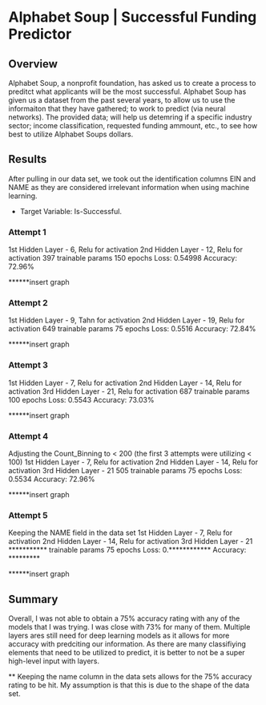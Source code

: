 # Alphabet Soup | Successful Funding Predictor

## Overview
Alphabet Soup, a nonprofit foundation, has asked us to create a process to preditct what applicants will be the most successful.  Alphabet Soup has given us a dataset from the past several years, to allow us to use the informaiton that they have gathered; to work to predict (via neural networks).  The provided data; will help us detemring if a specific industry sector; income classification, requested funding ammount, etc., to see how best to utilize Alphabet Soups dollars. 

## Results 
After pulling in our data set, we took out the identification columns EIN and NAME as they are considered irrelevant information when using machine learning.
- Target Variable: Is-Successful.

### Attempt 1
1st Hidden Layer - 6, Relu for activation
2nd Hidden Layer - 12, Relu for activation
397 trainable params
150 epochs
Loss: 0.54998
Accuracy: 72.96%

******insert graph

### Attempt 2
1st Hidden Layer - 9, Tahn for activation
2nd Hidden Layer - 19, Relu for activation
649 trainable params
75 epochs
Loss: 0.5516
Accuracy: 72.84%

******insert graph

### Attempt 3
1st Hidden Layer - 7, Relu for activation
2nd Hidden Layer - 14, Relu for activation
3rd Hidden Layer - 21, Relu for activation
687 trainable params
100 epochs
Loss: 0.5543
Accuracy: 73.03%

******insert graph

### Attempt 4
Adjusting the Count_Binning to < 200 (the first 3 attempts were utilizing < 100)
1st Hidden Layer - 7, Relu for activation
2nd Hidden Layer - 14, Relu for activation
3rd Hidden Layer - 21
505 trainable params
75 epochs
Loss: 0.5534
Accuracy: 72.96%

******insert graph

### Attempt 5
Keeping the NAME field in the data set
1st Hidden Layer - 7, Relu for activation
2nd Hidden Layer - 14, Relu for activation
3rd Hidden Layer - 21
*********** trainable params
75 epochs
Loss: 0.************
Accuracy: *********

******insert graph


## Summary
Overall, I was not able to obtain a 75% accuracy rating with any of the models that I was trying. I was close with 73% for many of them. Multiple layers ares still need for deep learning models
as it allows for more accuracy with predciting our information.  As there are many classifiying elements that need to be utilized to predict, it is better to not be a super high-level input with layers. 

** Keeping the name column in the data sets allows for the 75% accuracy rating to be hit. My assumption is that this is due to the shape of the data set. 
